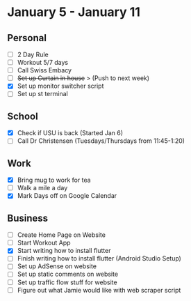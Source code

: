 # January 5 - January 11
## Personal
- [ ] 2 Day Rule 
- [ ] Workout 5/7 days 
- [ ] Call Swiss Embacy 
- [ ] ~~Set up Curtain in house~~ > (Push to next week)
- [X] Set up monitor switcher script
- [ ] Set up st terminal

## School
- [X] Check if USU is back (Started Jan 6)
- [ ] Call Dr Christensen (Tuesdays/Thursdays from 11:45-1:20)

## Work 
- [X] Bring mug to work for tea
- [ ] Walk a mile a day
- [X] Mark Days off on Google Calendar

## Business 
- [ ] Create Home Page on Website
- [ ] Start Workout App
- [X] Start writing how to install flutter 
- [ ] Finish writing how to install flutter (Android Studio Setup) 
- [ ] Set up AdSense on website 
- [ ] Set up static comments on website 
- [ ] Set up traffic flow stuff for website 
- [ ] Figure out what Jamie would like with web scraper script 
